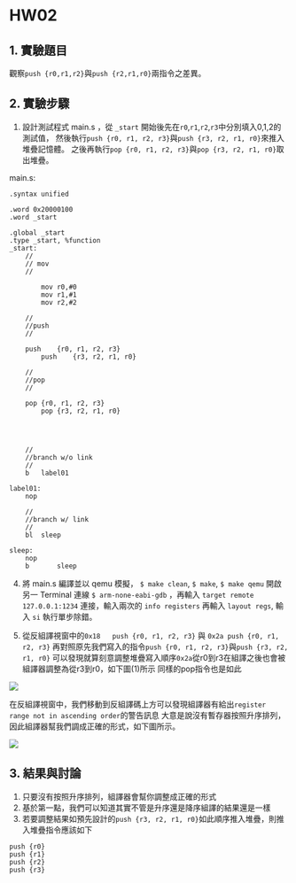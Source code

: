 HW02 
===
## 1. 實驗題目
觀察`push {r0,r1,r2}`與`push {r2,r1,r0}`兩指令之差異。
## 2. 實驗步驟
1. 設計測試程式 main.s ，從 `_start` 開始後先在`r0`,`r1`,`r2`,`r3`中分別填入0,1,2的測試值，
然後執行`push {r0, r1, r2, r3}`與`push {r3, r2, r1, r0}`來推入堆疊記憶體。
之後再執行`pop {r0, r1, r2, r3}`與`pop {r3, r2, r1, r0}`取出堆疊。

main.s:

```assembly
.syntax unified

.word 0x20000100
.word _start

.global _start
.type _start, %function
_start:
	//
	// mov
	//

        mov r0,#0
        mov r1,#1
        mov r2,#2

	//
	//push
	//
 
	push	{r0, r1, r2, r3}
        push	{r3, r2, r1, r0}

	//
	//pop
	//
 
	pop	{r0, r1, r2, r3}
        pop	{r3, r2, r1, r0}




	//
	//branch w/o link
	//
	b	label01

label01:
	nop

	//
	//branch w/ link
	//
	bl	sleep

sleep:
	nop
	b       sleep
```

4. 將 main.s 編譯並以 qemu 模擬， `$ make clean`, `$ make`, `$ make qemu`
開啟另一 Terminal 連線 `$ arm-none-eabi-gdb` ，再輸入 `target remote 127.0.0.1:1234` 連接，輸入兩次的 `info registers` 再輸入 `layout regs`, 輸入 `si` 執行單步除錯。

5. 從反組譯視窗中的`0x18   push {r0, r1, r2, r3}` 與 `0x2a push {r0, r1, r2, r3}` 
再對照原先我們寫入的指令`push {r0, r1, r2, r3}`與`push {r3, r2, r1, r0}`
可以發現就算刻意調整堆疊寫入順序`0x2a`從r0到r3在組譯之後也會被組譯器調整為從r3到r0，如下圖(1)所示
同樣的pop指令也是如此
            
![](https://github.com/a93481425/ESEmbedded_HW02/HW2pic/Pic1.png)

在反組譯視窗中，我們移動到反組譯碼上方可以發現組譯器有給出`register range not in ascending order`的警告訊息
大意是說沒有暫存器按照升序排列，因此組譯器幫我們調成正確的形式，如下圖所示。

![](https://github.com/a93481425/ESEmbedded_HW02/HW2pic/pic2.png)

## 3. 結果與討論
1. 只要沒有按照升序排列，組譯器會幫你調整成正確的形式
2. 基於第一點，我們可以知道其實不管是升序還是降序組譯的結果還是一樣
3. 若要調整結果如預先設計的`push {r3, r2, r1, r0}`如此順序推入堆疊，則推入堆疊指令應該如下
```assembly
push {r0}
push {r1}
push {r2}
push {r3}
```

